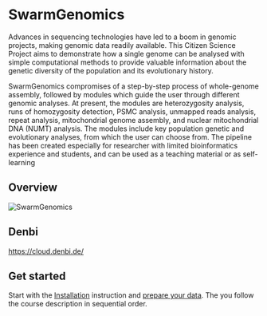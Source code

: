 # SwarmGenomics


Advances in sequencing technologies have led to a boom in genomic projects, making genomic data readily available. This Citizen Science Project aims to demonstrate how a single genome can be analysed with simple computational methods to provide valuable information about the genetic diversity of the population and its evolutionary history.

SwarmGenomics compromises of a step-by-step process of whole-genome assembly, followed by modules which guide the user through different genomic analyses. At present, the modules are heterozygosity analysis, runs of homozygosity detection, PSMC analysis, unmapped reads analysis, repeat analysis, mitochondrial genome assembly, and nuclear mitochondrial DNA (NUMT) analysis. The modules include key population genetic and evolutionary analyses, from which the user can choose from. The pipeline has been created especially for researcher with limited bioinformatics experience and students, and can be used as a teaching material or as self-learning



## Overview
![SwarmGenomics](https://github.com/user-attachments/assets/ddd4d93c-07fc-44ff-9fd6-ac36f14c74ba)


## Denbi
https://cloud.denbi.de/

## Get started

Start with the [Installation](0.%20Installations.md) instruction and [prepare your data](01.%20Getting%20started.md). The you follow the course description in sequential order.
